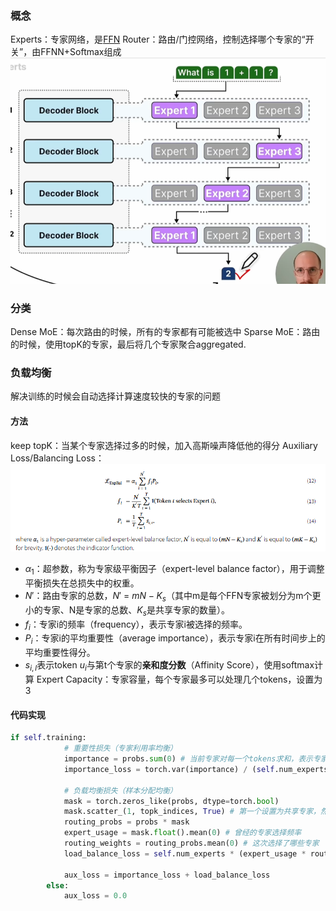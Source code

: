 ### 概念
Experts：专家网络，是[FFN](../深度学习模型/前馈神经网络.md)
Router：路由/门控网络，控制选择哪个专家的“开关”，由FFNN+Softmax组成
![../../../pic/Pasted image 20250808184305.png](../../../pic/Pasted%20image%2020250808184305.png)

### 分类
Dense MoE：每次路由的时候，所有的专家都有可能被选中
Sparse MoE：路由的时候，使用topK的专家，最后将几个专家聚合aggregated.

### 负载均衡
解决训练的时候会自动选择计算速度较快的专家的问题
#### 方法
keep topK：当某个专家选择过多的时候，加入高斯噪声降低他的得分
Auxiliary Loss/Balancing Loss：
![Pasted image 20250808200349.png](../../../pic/Pasted%20image%2020250808200349.png)
- $\alpha_1$：超参数，称为专家级平衡因子（expert-level balance factor），用于调整平衡损失在总损失中的权重。
- $N'$：路由专家的总数，$N'$ = $mN - K_s$​（其中m是每个FFN专家被划分为m个更小的专家、N是专家的总数、$K_s$是共享专家的数量）。
- $f_i$：专家i的频率（frequency），表示专家i被选择的频率。
- $P_i$​：专家i的平均重要性（average importance），表示专家i在所有时间步上的平均重要性得分。
- $s_{i,l}$表示token $u_i$与第t个专家的**亲和度分数**（Affinity Score），使用softmax计算
Expert Capacity：专家容量，每个专家最多可以处理几个tokens，设置为3
#### 代码实现
```python
if self.training:
            # 重要性损失（专家利用率均衡）
            importance = probs.sum(0) # 当前专家对每一个tokens求和，表示专家的重要性
            importance_loss = torch.var(importance) / (self.num_experts ** 2)
            
            # 负载均衡损失（样本分配均衡）
            mask = torch.zeros_like(probs, dtype=torch.bool)
            mask.scatter_(1, topk_indices, True) # 第一个设置为共享专家，然后在其余的专家里面选择TopK
            routing_probs = probs * mask 
            expert_usage = mask.float().mean(0) # 曾经的专家选择频率
            routing_weights = routing_probs.mean(0) # 这次选择了哪些专家
            load_balance_loss = self.num_experts * (expert_usage * routing_weights).sum() # 希望以前选的多的专家现在选得少一点
            
            aux_loss = importance_loss + load_balance_loss
        else:
            aux_loss = 0.0
```

